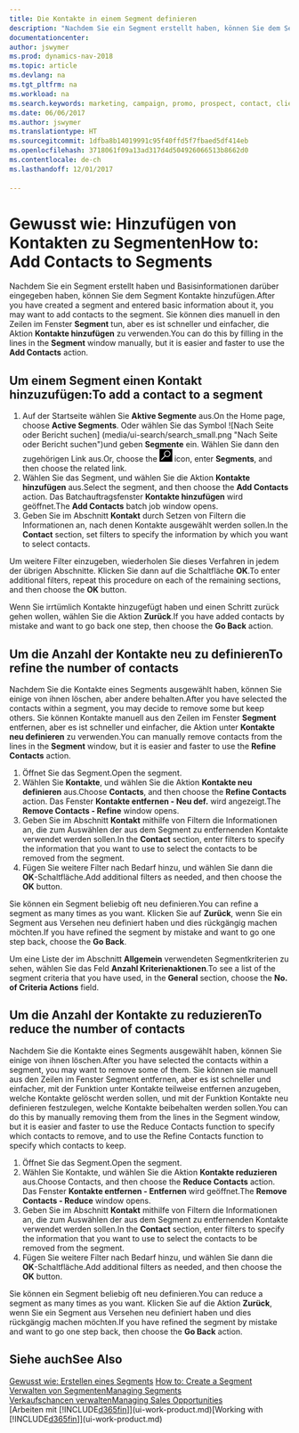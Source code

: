 ```yaml
---
title: Die Kontakte in einem Segment definieren
description: "Nachdem Sie ein Segment erstellt haben, können Sie dem Segment Kontakte zum Beispiel als Teil der bestimmte Kunden oder der Clients einer Werbekampagnezielgruppenadressierung hinzufügen."
documentationcenter: 
author: jswymer
ms.prod: dynamics-nav-2018
ms.topic: article
ms.devlang: na
ms.tgt_pltfrm: na
ms.workload: na
ms.search.keywords: marketing, campaign, promo, prospect, contact, client, customer
ms.date: 06/06/2017
ms.author: jswymer
ms.translationtype: HT
ms.sourcegitcommit: 1dfba8b14019991c95f40ffd5f7fbaed5df414eb
ms.openlocfilehash: 3718061f09a13ad317d4d504926066513b8662d0
ms.contentlocale: de-ch
ms.lasthandoff: 12/01/2017

---
```

# <a name="how-to-add-contacts-to-segments"></a><span data-ttu-id="48f0e-103">Gewusst wie: Hinzufügen von Kontakten zu Segmenten</span><span class="sxs-lookup"><span data-stu-id="48f0e-103">How to: Add Contacts to Segments</span></span>
<span data-ttu-id="48f0e-104">Nachdem Sie ein Segment erstellt haben und Basisinformationen darüber eingegeben haben, können Sie dem Segment Kontakte hinzufügen.</span><span class="sxs-lookup"><span data-stu-id="48f0e-104">After you have created a segment and entered basic information about it, you may want to add contacts to the segment.</span></span> <span data-ttu-id="48f0e-105">Sie können dies manuell in den Zeilen im Fenster **Segment** tun, aber es ist schneller und einfacher, die Aktion **Kontakte hinzufügen** zu verwenden.</span><span class="sxs-lookup"><span data-stu-id="48f0e-105">You can do this by filling in the lines in the **Segment** window manually, but it is easier and faster to use the **Add Contacts** action.</span></span>

## <a name="to-add-a-contact-to-a-segment"></a><span data-ttu-id="48f0e-106">Um einem Segment einen Kontakt hinzuzufügen:</span><span class="sxs-lookup"><span data-stu-id="48f0e-106">To add a contact to a segment</span></span>
1. <span data-ttu-id="48f0e-107">Auf der Startseite wählen Sie **Aktive Segmente** aus.</span><span class="sxs-lookup"><span data-stu-id="48f0e-107">On the Home page, choose **Active Segments**.</span></span> <span data-ttu-id="48f0e-108">Oder wählen Sie das Symbol ![Nach Seite oder Bericht suchen] (media/ui-search/search_small.png "Nach Seite oder Bericht suchen")und geben **Segmente** ein. Wählen Sie dann den zugehörigen Link aus.</span><span class="sxs-lookup"><span data-stu-id="48f0e-108">Or, choose the ![Search for Page or Report](media/ui-search/search_small.png "Search for Page or Report icon") icon, enter **Segments**, and then choose the related link.</span></span>  
2. <span data-ttu-id="48f0e-109">Wählen Sie das Segment, und wählen Sie die Aktion **Kontakte hinzufügen** aus.</span><span class="sxs-lookup"><span data-stu-id="48f0e-109">Select the segment, and then choose the **Add Contacts** action.</span></span> <span data-ttu-id="48f0e-110">Das Batchauftragsfenster **Kontakte hinzufügen** wird geöffnet.</span><span class="sxs-lookup"><span data-stu-id="48f0e-110">The **Add Contacts** batch job window opens.</span></span>
3. <span data-ttu-id="48f0e-111">Geben Sie im Abschnitt **Kontakt** durch Setzen von Filtern die Informationen an, nach denen Kontakte ausgewählt werden sollen.</span><span class="sxs-lookup"><span data-stu-id="48f0e-111">In the **Contact** section, set filters to specify the information by which you want to select contacts.</span></span>

<span data-ttu-id="48f0e-112">Um weitere Filter einzugeben, wiederholen Sie dieses Verfahren in jedem der übrigen Abschnitte. Klicken Sie dann auf die Schaltfläche **OK**.</span><span class="sxs-lookup"><span data-stu-id="48f0e-112">To enter additional filters, repeat this procedure on each of the remaining sections, and then choose the **OK** button.</span></span>

<span data-ttu-id="48f0e-113">Wenn Sie irrtümlich Kontakte hinzugefügt haben und einen Schritt zurück gehen wollen, wählen Sie die Aktion **Zurück**.</span><span class="sxs-lookup"><span data-stu-id="48f0e-113">If you have added contacts by mistake and want to go back one step, then choose the **Go Back** action.</span></span>

## <a name="to-refine-the-number-of-contacts"></a><span data-ttu-id="48f0e-114">Um die Anzahl der Kontakte neu zu definieren</span><span class="sxs-lookup"><span data-stu-id="48f0e-114">To refine the number of contacts</span></span>
<span data-ttu-id="48f0e-115">Nachdem Sie die Kontakte eines Segments ausgewählt haben, können Sie einige von ihnen löschen, aber andere behalten.</span><span class="sxs-lookup"><span data-stu-id="48f0e-115">After you have selected the contacts within a segment, you may decide to remove some but keep others.</span></span> <span data-ttu-id="48f0e-116">Sie können Kontakte manuell aus den Zeilen im Fenster **Segment** entfernen, aber es ist schneller und einfacher, die Aktion unter **Kontakte neu definieren** zu verwenden.</span><span class="sxs-lookup"><span data-stu-id="48f0e-116">You can manually remove contacts from the lines in the **Segment** window, but it is easier and faster to use the **Refine Contacts** action.</span></span>

1. <span data-ttu-id="48f0e-117">Öffnet Sie das Segment.</span><span class="sxs-lookup"><span data-stu-id="48f0e-117">Open the segment.</span></span>
2. <span data-ttu-id="48f0e-118">Wählen Sie **Kontakte**, und wählen Sie die Aktion **Kontakte neu definieren** aus.</span><span class="sxs-lookup"><span data-stu-id="48f0e-118">Choose **Contacts**, and then choose the **Refine Contacts** action.</span></span> <span data-ttu-id="48f0e-119">Das Fenster **Kontakte entfernen - Neu def.** wird angezeigt.</span><span class="sxs-lookup"><span data-stu-id="48f0e-119">The **Remove Contacts - Refine** window opens.</span></span>
3. <span data-ttu-id="48f0e-120">Geben Sie im Abschnitt **Kontakt** mithilfe von Filtern die Informationen an, die zum Auswählen der aus dem Segment zu entfernenden Kontakte verwendet werden sollen.</span><span class="sxs-lookup"><span data-stu-id="48f0e-120">In the **Contact** section, enter filters to specify the information that you want to use to select the contacts to be removed from the segment.</span></span>
4. <span data-ttu-id="48f0e-121">Fügen Sie weitere Filter nach Bedarf hinzu, und wählen Sie dann die **OK**-Schaltfläche.</span><span class="sxs-lookup"><span data-stu-id="48f0e-121">Add additional filters as needed, and then choose the **OK** button.</span></span>

<span data-ttu-id="48f0e-122">Sie können ein Segment beliebig oft neu definieren.</span><span class="sxs-lookup"><span data-stu-id="48f0e-122">You can refine a segment as many times as you want.</span></span> <span data-ttu-id="48f0e-123">Klicken Sie auf **Zurück**, wenn Sie ein Segment aus Versehen neu definiert haben und dies rückgängig machen möchten.</span><span class="sxs-lookup"><span data-stu-id="48f0e-123">If you have refined the segment by mistake and want to go one step back, choose the **Go Back**.</span></span>

<span data-ttu-id="48f0e-124">Um eine Liste der im Abschnitt **Allgemein** verwendeten Segmentkriterien zu sehen, wählen Sie das Feld **Anzahl Kriterienaktionen**.</span><span class="sxs-lookup"><span data-stu-id="48f0e-124">To see a list of the segment criteria that you have used, in the **General** section, choose the **No. of Criteria Actions** field.</span></span>

## <a name="to-reduce-the-number-of-contacts"></a><span data-ttu-id="48f0e-125">Um die Anzahl der Kontakte zu reduzieren</span><span class="sxs-lookup"><span data-stu-id="48f0e-125">To reduce the number of contacts</span></span>
<span data-ttu-id="48f0e-126">Nachdem Sie die Kontakte eines Segments ausgewählt haben, können Sie einige von ihnen löschen.</span><span class="sxs-lookup"><span data-stu-id="48f0e-126">After you have selected the contacts within a segment, you may want to remove some of them.</span></span> <span data-ttu-id="48f0e-127">Sie können sie manuell aus den Zeilen im Fenster Segment entfernen, aber es ist schneller und einfacher, mit der Funktion unter Kontakte teilweise entfernen anzugeben, welche Kontakte gelöscht werden sollen, und mit der Funktion Kontakte neu definieren festzulegen, welche Kontakte beibehalten werden sollen.</span><span class="sxs-lookup"><span data-stu-id="48f0e-127">You can do this by manually removing them from the lines in the Segment window, but it is easier and faster to use the Reduce Contacts function to specify which contacts to remove, and to use the Refine Contacts function to specify which contacts to keep.</span></span>

1. <span data-ttu-id="48f0e-128">Öffnet Sie das Segment.</span><span class="sxs-lookup"><span data-stu-id="48f0e-128">Open the segment.</span></span>
2. <span data-ttu-id="48f0e-129">Wählen Sie Kontakte, und wählen Sie die Aktion **Kontakte reduzieren** aus.</span><span class="sxs-lookup"><span data-stu-id="48f0e-129">Choose Contacts, and then choose the **Reduce Contacts** action.</span></span> <span data-ttu-id="48f0e-130">Das Fenster **Kontakte entfernen - Entfernen** wird geöffnet.</span><span class="sxs-lookup"><span data-stu-id="48f0e-130">The **Remove Contacts - Reduce** window opens.</span></span>
3. <span data-ttu-id="48f0e-131">Geben Sie im Abschnitt **Kontakt** mithilfe von Filtern die Informationen an, die zum Auswählen der aus dem Segment zu entfernenden Kontakte verwendet werden sollen.</span><span class="sxs-lookup"><span data-stu-id="48f0e-131">In the **Contact** section, enter filters to specify the information that you want to use to select the contacts to be removed from the segment.</span></span>
4. <span data-ttu-id="48f0e-132">Fügen Sie weitere Filter nach Bedarf hinzu, und wählen Sie dann die **OK**-Schaltfläche.</span><span class="sxs-lookup"><span data-stu-id="48f0e-132">Add additional filters as needed, and then choose the **OK** button.</span></span>

<span data-ttu-id="48f0e-133">Sie können ein Segment beliebig oft neu definieren.</span><span class="sxs-lookup"><span data-stu-id="48f0e-133">You can reduce a segment as many times as you want.</span></span> <span data-ttu-id="48f0e-134">Klicken Sie auf die Aktion **Zurück**, wenn Sie ein Segment aus Versehen neu definiert haben und dies rückgängig machen möchten.</span><span class="sxs-lookup"><span data-stu-id="48f0e-134">If you have refined the segment by mistake and want to go one step back, then choose the **Go Back** action.</span></span>

## <a name="see-also"></a><span data-ttu-id="48f0e-135">Siehe auch</span><span class="sxs-lookup"><span data-stu-id="48f0e-135">See Also</span></span>
<span data-ttu-id="48f0e-136">[Gewusst wie: Erstellen eines Segments](marketing-how-create-segment.md) </span><span class="sxs-lookup"><span data-stu-id="48f0e-136">[How to: Create a Segment](marketing-how-create-segment.md) </span></span>  
[<span data-ttu-id="48f0e-137">Verwalten von Segmenten</span><span class="sxs-lookup"><span data-stu-id="48f0e-137">Managing Segments</span></span>](marketing-segments.md)  
[<span data-ttu-id="48f0e-138">Verkaufschancen verwalten</span><span class="sxs-lookup"><span data-stu-id="48f0e-138">Managing Sales Opportunities</span></span>](marketing-manage-sales-opportunities.md)  
<span data-ttu-id="48f0e-139">[Arbeiten mit [!INCLUDE[d365fin](includes/d365fin_md.md)]](ui-work-product.md)</span><span class="sxs-lookup"><span data-stu-id="48f0e-139">[Working with [!INCLUDE[d365fin](includes/d365fin_md.md)]](ui-work-product.md)</span></span>  

